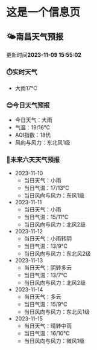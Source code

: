 # 这是一个信息页 
## 🌤️**南昌**天气预报
更新时间**2023-11-09 15:55:02**
### ⏱️实时天气
- 大雨17℃
### 😊今日天气预报
- 今日天气：大雨
- 气温：19/16℃
- AQI指数：18优
- 风向与风力：东北风1级
### 🤩未来六天天气预报
- 2023-11-10
  - 当日天气：小雨
  - 当日气温：17/13℃
  - 当日风向与风力：东风1级
- 2023-11-11
  - 当日天气：小雨
  - 当日气温：15/11℃
  - 当日风向与风力：北风2级
- 2023-11-12
  - 当日天气：小雨转阴
  - 当日气温：13/9℃
  - 当日风向与风力：东北风2级
- 2023-11-13
  - 当日天气：阴转多云
  - 当日气温：13/7℃
  - 当日风向与风力：北风2级
- 2023-11-14
  - 当日天气：多云
  - 当日气温：15/9℃
  - 当日风向与风力：东北风1级
- 2023-11-15
  - 当日天气：晴转中雨
  - 当日气温：16/10℃
  - 当日风向与风力：微风1级

